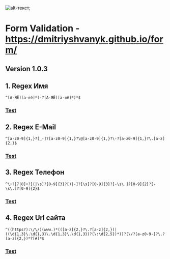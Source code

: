 ![alt-текст](https://pictures.s3.yandex.net/frontend-developer/dom_bom/logo.svg "Yandex Prakticum - Регулярные выражения");
# Form Validation - https://dmitriyshvanyk.github.io/form/
## Version 1.0.3

## 1. Regex Имя
```^[А-ЯЁ][а-яё]*(-?[А-ЯЁ][а-яё]*)*$```
### [Test][1]
[1]: https://regex101.com/r/bLJqBH/1

## 2. Regex E-Mail
```^[a-z0-9]{1,}?[_-]?[a-z0-9]{1,}?\@[a-z0-9]{1,}?\-?[a-z0-9]{1,}?\.[a-z]{2,}$```
### [Test][2]
[2]: https://regex101.com/r/x3TZml/3

## 3. Regex Телефон
```^\+?[7|8]+?[(|\s]?[0-9]{3}?[)|-]?[\s]?[0-9]{3}?[-\s\.]?[0-9]{2}?[-\s\.]?[0-9]{2}$```

### [Test][3]
[3]: https://regex101.com/r/oQ3YG4/1

## 4. Regex Url сайта
```^((https?):\/\/)(www.)*(([a-z]{2,}?\.?[a-z]{2,})|((\d{1,3}\.\d{1,3}\.\d{1,3}\.\d{1,3})?(\:\d{2,5})*))?(\/?[a-z0-9-]?\.?[a-z]{2,})*?[#]*$```
### [Test][4] 
[4]: https://regex101.com/r/182wxC/9
